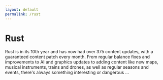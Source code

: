 ```yaml
---
layout: default
permalink: /rust
---
```


Rust
====


Rust is in its 10th year and has now had over 375 content updates, with a guaranteed content patch every month. From regular balance fixes and improvements to AI and graphics updates to adding content like new maps, musical instruments, trains and drones, as well as regular seasons and events, there's always something interesting or dangerous ...